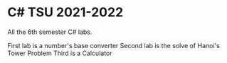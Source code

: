 # C# TSU 2021-2022
All the 6th semester C# labs.

First lab is a number's base converter
Second lab is the solve of Hanoi's Tower Problem
Third is a Calculator
